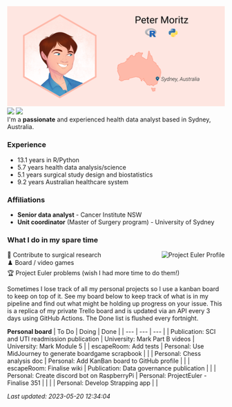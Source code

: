 ![](img/ProfileBanner.png)
[![](https://img.shields.io/badge/LinkedIn-blue?logo=linkedin)](https://www.linkedin.com/in/peter-moritz/) 
[![](https://img.shields.io/badge/ORCID-A6CE39?logo=orcid&logoColor=white)](https://orcid.org/0000-0002-0106-3893)  
I'm a **passionate** and experienced health data analyst based in Sydney, Australia.

### Experience

* <!--RPythonExp-->13.1<!--END--> years in R/Python
* <!--HealthAnalysis-->5.7<!--END--> years health data analysis/science
* <!--SurgDesign-->5.1<!--END--> years surgical study design and biostatistics
* <!--AusHC-->9.2<!--END--> years Australian healthcare system

### Affiliations

* **Senior data analyst** - Cancer Institute NSW
* **Unit coordinator** (Master of Surgery program) - University of Sydney

### What I do in my spare time

:memo: Contribute to surgical research<img src="https://projecteuler.net/profile/PeterM74.png" alt="Project Euler Profile" align="right"/>  
:chess_pawn: Board / video games  
:trophy: Project Euler problems (wish I had more time to do them!)

Sometimes I lose track of all my personal projects so I use a kanban board to keep on top of it. See my board below to keep track of what is in my pipeline and find out what might be holding up progress on your issue. This is a replica of my private Trello board and is updated via an API every 3 days using GitHub Actions. The Done list is flushed every fortnight.

<!--TrelloBoard-->
**Personal board**
| To Do | Doing | Done |
| --- | --- | --- |
| Publication: SCI and UTI readmission publication | University: Mark Part B videos | University: Mark Module 5 |
| escapeRoom: Add tests | Personal: Use MidJourney to generate boardgame scrapbook |   |
| Personal: Chess analysis doc | Personal: Add KanBan board to GitHub profile |   |
| escapeRoom: Finalise wiki | Publication: Data governance publication |   |
| Personal: Create discord bot on RaspberryPi | Personal: ProjectEuler - Finalise 351 |   |
|   | Personal: Develop Strapping app |   |

*Last updated: 2023-05-20 12:34:04*
<!--END-->
